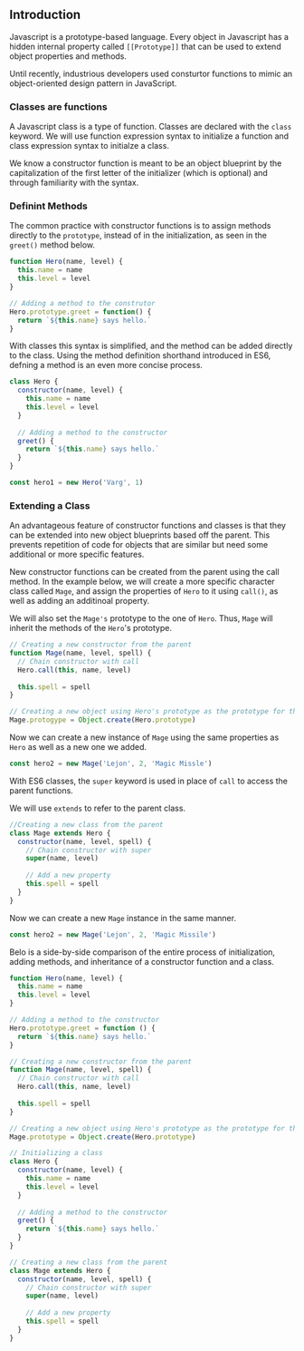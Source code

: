 ## Introduction

Javascript is a prototype-based language. Every object in Javascript has a hidden internal property called `[[Prototype]]` that can be used to extend object properties and methods.

Until recently, industrious developers used consturtor functions to mimic an object-oriented design pattern in JavaScript. 

### Classes are functions

A Javascript class is a type of function. Classes are declared with the `class` keyword. We will use function expression syntax to initialize a function and class expression syntax to initialze a class.

We know a constructor function is meant to be an object blueprint by the capitalization of the first letter of the initializer (which is optional) and through familiarity with the syntax.

### Definint Methods

The common practice with constructor functions is to assign methods directly to the `prototype`, instead of in the initialization, as seen in the `greet()` method below.

``` javascript
function Hero(name, level) {
  this.name = name
  this.level = level
}

// Adding a method to the construtor
Hero.prototype.greet = function() {
  return `${this.name} says hello.`
}
```

With classes this syntax is simplified, and the method can be added directly to the class. Using the method definition shorthand introduced in ES6, defning a method is an even more concise process.

```javascript
class Hero {
  constructor(name, level) {
    this.name = name
    this.level = level
  }
  
  // Adding a method to the constructor
  greet() {
    return `${this.name} says hello.`
  }
}
```



```javascript
const hero1 = new Hero('Varg', 1)
```

### Extending a Class

An advantageous feature of constructor functions and classes is that they can be extended into new object blueprints based off the parent. This prevents repetition of code for objects that are similar but need some additional or more specific features.

New constructor functions can be created from the parent using the call method. In the example below, we will create a more specific character class called `Mage`, and assign the properties of `Hero` to it using `call()`, as well as adding an additinoal property.

We will also set the `Mage's` prototype to the one of `Hero`. Thus, `Mage` will inherit the methods of the `Hero`'s prototype.

```javascript
// Creating a new constructor from the parent
function Mage(name, level, spell) {
  // Chain constructor with call
  Hero.call(this, name, level)
  
  this.spell = spell
}

// Creating a new object using Hero's prototype as the prototype for the newly created object.
Mage.protogype = Object.create(Hero.prototype)
```

Now we can create a new instance of `Mage` using the same properties as `Hero` as well as a new one we added.

```javascript
const hero2 = new Mage('Lejon', 2, 'Magic Missle')
```

 With ES6 classes, the `super` keyword is used in place of `call` to access the parent functions.

We will use `extends` to refer to the parent class.

```javascript
//Creating a new class from the parent
class Mage extends Hero {
  constructor(name, level, spell) {
    // Chain constructor with super
    super(name, level)
    
    // Add a new property
    this.spell = spell
  }
}
```

Now we can create a new `Mage` instance in the same manner.

```javascript
const hero2 = new Mage('Lejon', 2, 'Magic Missile')
```

Belo is a side-by-side comparison of the entire process of initialization, adding methods, and inheritance of a constructor function and a class.

```javascript
function Hero(name, level) {
  this.name = name
  this.level = level
}

// Adding a method to the constructor
Hero.prototype.greet = function () {
  return `${this.name} says hello.`
}

// Creating a new constructor from the parent 
function Mage(name, level, spell) {
  // Chain constructor with call
  Hero.call(this, name, level)
  
  this.spell = spell
}

// Creating a new object using Hero's prototype as the prototype for the newly created object.
Mage.prototype = Object.create(Hero.prototype)
```



```javascript
// Initializing a class
class Hero {
  constructor(name, level) {
    this.name = name
    this.level = level
  }
  
  // Adding a method to the constructor
  greet() {
    return `${this.name} says hello.`
  }
}

// Creating a new class from the parent
class Mage extends Hero {
  constructor(name, level, spell) {
    // Chain constructor with super
    super(name, level)
    
    // Add a new property
    this.spell = spell
  }
}
```



